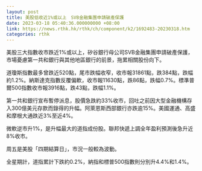 ```yaml
---
layout: post
title: 美股低收近1%或以上　SVB金融集團申請破產保護
date: 2023-03-18 05:40:36.000000000 +08:00
link: https://news.rthk.hk/rthk/ch/component/k2/1692483-20230318.htm
categories: rthk
---
```


美股三大指數收市跌近1%或以上，矽谷銀行母公司SVB金融集團申請破產保護，市場憂慮第一共和銀行與其他地區銀行的前景，拖累相關股份向下。

道瓊斯指數最多曾跌近520點，尾市跌幅收窄，收市報31861點，跌384點，跌幅約1.2%。納斯達克指數反覆偏軟，收市報11630點，跌86點，跌幅0.7%。標準普爾500指數收市報3916點，跌43點，跌幅1.1%。

第一共和銀行宣布暫停派息，股價急跌約33%收市，回吐之前因大型金融機構存入300億美元存款而錄得的升幅。阿萊恩斯西部銀行亦跌逾15%。美國運通、高盛和摩根大通跌近3%至近4%。

微軟逆市升1%，是升幅最大的道指成份股。聯邦快遞上調全年盈利預測後急升近8%收市。

周五是美股「四期結算日」，市況一般較為波動。

全星期計，道指累計下跌約0.2%，納指和標普500指數則分別升4.4%和1.4%。
